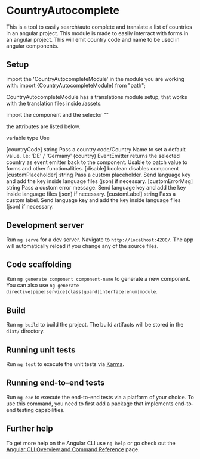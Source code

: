 # CountryAutocomplete

This is a tool to easily search/auto complete and translate a list of countries in an angular project.
This module is made to easily interract with forms in an angular project. This will emit country code and name to be used in angular components.

## Setup

import the 'CountryAutocompleteModule' in the module you are working with:
import {CountryAutocompleteModule} from "path";

CountryAutocompleteModule has a translations module setup, that works with the translation files inside /assets.

import the component and the selector
"<app-country-autocomplete></app-country-autocomplete>"

the attributes are listed below.

variable              type            Use

[countryCode]         string          Pass a country code/Country Name to set a default value. I.e: 'DE' / 'Germany'
(country)             EventEmitter    returns the selected country as event emitter back to the component. Usable to patch value to forms and other functionalities.
[disable]             boolean         disables component
[customPlaceholder]   string          Pass a custom placeholder. Send language key and add the key inside language files (json) if necessary.
[customErrorMsg]      string          Pass a custom error message. Send language key and add the key inside language files (json) if necessary.
[customLabel]         string          Pass a custom label. Send language key and add the key inside language files (json) if necessary.


## Development server

Run `ng serve` for a dev server. Navigate to `http://localhost:4200/`. The app will automatically reload if you change any of the source files.

## Code scaffolding

Run `ng generate component component-name` to generate a new component. You can also use `ng generate directive|pipe|service|class|guard|interface|enum|module`.

## Build

Run `ng build` to build the project. The build artifacts will be stored in the `dist/` directory.

## Running unit tests

Run `ng test` to execute the unit tests via [Karma](https://karma-runner.github.io).

## Running end-to-end tests

Run `ng e2e` to execute the end-to-end tests via a platform of your choice. To use this command, you need to first add a package that implements end-to-end testing capabilities.

## Further help

To get more help on the Angular CLI use `ng help` or go check out the [Angular CLI Overview and Command Reference](https://angular.io/cli) page.
